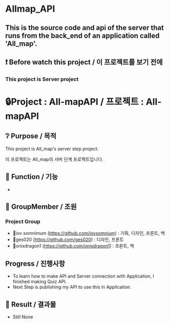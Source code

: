 # Allmap_API
## This is the source code and api of the server that runs from the back_end of an application called 'All_map'.

## ❗ Before watch this project / 이 프로젝트를 보기 전에
### This project is Server project

# 🔒Project : All-mapAPI / 프로젝트 : All-mapAPI

## ❔ Purpose / 목적
This project is All_map's server step project.

이 프로젝트는 All_map의 서버 단계 프로젝트입니다.

## 🎁 Function / 기능
- 


## 👏 GroupMember / 조원
### Project Group
- 🧑iov somnimum (https://github.com/iovsomnium) : 기획, 디자인, 프론트, 백
- 🧑ges020 (https://github.com/ges020) : 디자인, 프론트
- 🧑onixdragon1 (https://github.com/onixdragon1) : 프론트, 백

## Progress / 진행사항
- To learn how to make API and Server connection with Application, I finished making Quiz API.
- Next Step is publishing my API to use this in Application.

## 🤔 Result / 결과물
- Still None

